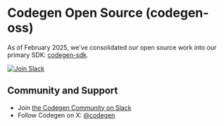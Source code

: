# Codegen Open Source (codegen-oss)

As of February 2025, we've consolidated our open source work into our primary SDK: [codegen-sdk](https://github.com/codegen-sh/codegen-sdk).

[![Join Slack](https://img.shields.io/badge/Join-Slack-blue)](https://join.slack.com/t/codegen-oss/shared_invite/zt-2xkoq2d1e-z5rC8qaqWJGKL26Rd1~Usg)

## Community and Support

- Join [the Codegen Community on Slack](https://join.slack.com/t/codegen-oss/shared_invite/zt-2xkoq2d1e-z5rC8qaqWJGKL26Rd1~Usg)
- Follow Codegen on X: [@codegen](https://x.com/codegen)
